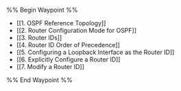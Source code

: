 %% Begin Waypoint %%
- [[1. OSPF Reference Topology]]
- [[2. Router Configuration Mode for OSPF]]
- [[3. Router IDs]]
- [[4. Router ID Order of Precedence]]
- [[5. Configuring a Loopback Interface as the Router ID]]
- [[6. Explicitly Configure a Router ID]]
- [[7. Modify a Router ID]]

%% End Waypoint %%

